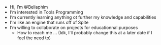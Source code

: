- Hi, I’m @Beliaphim
- I’m interested in Tools Programming
- I’m currently learning anything ot further my knowledge and capabilities
- I'm like an engine that runs off of Spite
- I’m willing to collaborate on projects for educationnal purposes
  - How to reach me ... (Idk, I'll probably change this at a later date if I feel the need to)

<!---
Beliaphim/Beliaphim is a ✨ special ✨ repository because its `README.md` (this file) appears on your GitHub profile.
You can click the Preview link to take a look at your changes.
--->
